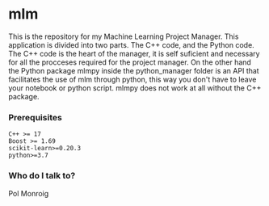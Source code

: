 # mlm #

This is the repository for my Machine Learning Project Manager.
This application is divided into two parts. The C++ code, and the Python code. The C++ code is 
the heart of the manager, it is self suficient and necessary for all the procceses required 
for the project manager. On the other hand the Python package mlmpy inside the python_manager folder
is an API that facilitates the use of mlm through python, this way you don't have to leave your notebook or
python script. mlmpy does not work at all without the C++ package. 

### Prerequisites ###

    C++ >= 17
    Boost >= 1.69
    scikit-learn>=0.20.3
    python>=3.7

### Who do I talk to? ###

Pol Monroig
